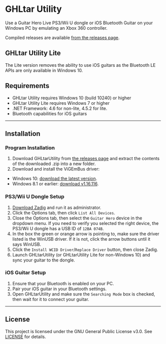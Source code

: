 # GHLtar Utility

Use a Guitar Hero Live PS3/Wii U dongle or iOS Bluetooth Guitar on your Windows PC by emulating an Xbox 360 controller.

Compiled releases are available [from the releases page](https://github.com/ghlre/GHLtarUtility/releases).

## GHLtar Utility Lite

The Lite version removes the ability to use iOS guitars as the Bluetooth LE APIs are only available in Windows 10.

## Requirements

- GHLtar Utility requires Windows 10 (build 10240) or higher
- GHLtar Utility Lite requires Windows 7 or higher
- .NET Framework: 4.6 for non-lite, 4.5.2 for lite.
- Bluetooth capabilities for iOS guitars

---

## Installation

### Program Installation

1. Download GHLtarUtility from [the releases page](https://github.com/ghlre/GHLtarUtility/releases) and extract the contents of the downloaded .zip into a new folder.
2. Download and install the ViGEmBus driver:
- Windows 10: [download the latest version](https://github.com/ViGEm/ViGEmBus/releases).
- Windows 8.1 or earlier: [download v1.16.116](https://github.com/ViGEm/ViGEmBus/releases/tag/setup-v1.16.116).

### PS3/Wii U Dongle Setup

1. [Download Zadig](https://zadig.akeo.ie/) and run it as administrator.
2. Click the Options tab, then click `List All Devices`.
3. Close the Options tab, then select the `Guitar Hero` device in the dropdown menu. If you need to verify you selected the right device, the PS3/Wii U dongle has a USB ID of `12BA 074B`.
4. In the box the green or orange arrow is pointing to, make sure the driver listed is the WinUSB driver. If it is not, click the arrow buttons until it says WinUSB.
5. Click the `Install WCID Driver`/`Replace Driver` button, then close Zadig.
6. Launch GHLtarUtility (or GHLtarUtility Lite for non-Windows 10) and sync your guitar to the dongle.

### iOS Guitar Setup
1. Ensure that your Bluetooth is enabled on your PC.
2. Pair your iOS guitar in your Bluetooth settings.
3. Open GHLtarUtility and make sure the `Searching Mode` box is checked, then wait for it to connect your guitar.

---

## License
This project is licensed under the GNU General Public License v3.0. See [LICENSE](https://github.com/ghlre/GHLtarUtility/blob/master/LICENSE) for details.
